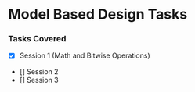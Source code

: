 # Model Based Design Tasks
### Tasks Covered

- [x] Session 1 (Math and Bitwise Operations)
- [] Session 2
- [] Session 3